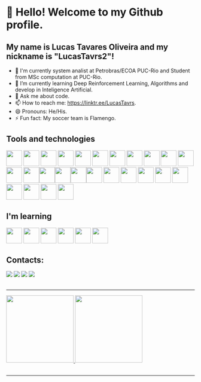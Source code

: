 # 👋 Hello! Welcome to my Github profile.
## My name is Lucas Tavares Oliveira and my nickname is "LucasTavrs2"!

- 🔭 I'm currently system analist at Petrobras/ECOA PUC-Rio and Student from MSc computation at PUC-Rio.
- 🌱 I’m currently learning Deep Reinforcement Learning, Algorithms and develop in Inteligence Artificial.
- 💬 Ask me about code.
- 📫 How to reach me: https://linktr.ee/LucasTavrs.
- 😄 Pronouns: He/His.
- ⚡ Fun fact: My soccer team is Flamengo.


## Tools and technologies

  <img src="https://cdn.jsdelivr.net/gh/devicons/devicon/icons/cplusplus/cplusplus-original.svg" width="42" height="42" /> <img src="https://cdn.jsdelivr.net/gh/devicons/devicon/icons/css3/css3-original.svg" width="42" height="42" /> <img src="https://cdn.jsdelivr.net/gh/devicons/devicon/icons/github/github-original.svg" width="42" height="42" /> <img src="https://cdn.jsdelivr.net/gh/devicons/devicon/icons/html5/html5-original.svg" width="42" height="42" /> <img src="https://cdn.jsdelivr.net/gh/devicons/devicon/icons/ionic/ionic-original.svg" width="42" height="42" /> <img src="https://cdn.jsdelivr.net/gh/devicons/devicon/icons/javascript/javascript-original.svg" width="42" height="42" /> <img src="https://cdn.jsdelivr.net/gh/devicons/devicon/icons/linkedin/linkedin-original.svg" width="42" height="42" /> <img src="https://cdn.jsdelivr.net/gh/devicons/devicon/icons/python/python-original.svg" width="42" height="42" /> <img src="https://cdn.jsdelivr.net/gh/devicons/devicon/icons/vscode/vscode-original.svg" width="42" height="42" />
  <img src="https://cdn.jsdelivr.net/gh/devicons/devicon/icons/php/php-original.svg" width="42" height="42" /> <img src="https://cdn.jsdelivr.net/gh/devicons/devicon/icons/bootstrap/bootstrap-original.svg" width="42" height="42" /> <img src="https://cdn.jsdelivr.net/gh/devicons/devicon/icons/figma/figma-original.svg" width="42" height="42" />
  <img src="https://cdn.jsdelivr.net/gh/devicons/devicon/icons/django/django-plain.svg" width="42" height="42"/><img src="https://cdn.jsdelivr.net/gh/devicons/devicon/icons/gitlab/gitlab-original-wordmark.svg" width="42" height="42"/><img src="https://cdn.jsdelivr.net/gh/devicons/devicon/icons/pandas/pandas-original-wordmark.svg" width="42" height="42"/><img src="https://cdn.jsdelivr.net/gh/devicons/devicon/icons/java/java-original.svg" width="42" height="42"/><img src="https://cdn.jsdelivr.net/gh/devicons/devicon/icons/mysql/mysql-original.svg" width="42" height="42" />
<img src="https://cdn.jsdelivr.net/gh/devicons/devicon@latest/icons/xcode/xcode-original.svg" width="42" height="42" />
<img src="https://cdn.jsdelivr.net/gh/devicons/devicon@latest/icons/powershell/powershell-original.svg" width="42" height="42" />
<img src="https://cdn.jsdelivr.net/gh/devicons/devicon@latest/icons/plotly/plotly-original-wordmark.svg" width="42" height="42" />
<img src="https://cdn.jsdelivr.net/gh/devicons/devicon@latest/icons/matplotlib/matplotlib-plain-wordmark.svg" width="42" height="42" />
<img src="https://cdn.jsdelivr.net/gh/devicons/devicon@latest/icons/markdown/markdown-original.svg" width="42" height="42" />
<img src="https://cdn.jsdelivr.net/gh/devicons/devicon@latest/icons/jupyter/jupyter-original-wordmark.svg" width="42" height="42" />
<img src="https://cdn.jsdelivr.net/gh/devicons/devicon@latest/icons/json/json-original.svg" width="42" height="42" />
<img src="https://cdn.jsdelivr.net/gh/devicons/devicon@latest/icons/homebrew/homebrew-original-wordmark.svg" width="42" height="42" />
<img src="https://cdn.jsdelivr.net/gh/devicons/devicon@latest/icons/flask/flask-original-wordmark.svg" width="42" height="42" />
          
                    
                                        
                 
## I'm learning

<img src="https://cdn.jsdelivr.net/gh/devicons/devicon@latest/icons/docker/docker-original-wordmark.svg" width="42" height="42" />
<img src="https://cdn.jsdelivr.net/gh/devicons/devicon@latest/icons/pytorch/pytorch-plain-wordmark.svg" width="42" height="42" />
<img src="https://cdn.jsdelivr.net/gh/devicons/devicon@latest/icons/zsh/zsh-original.svg" width="42" height="42" />
<img src="https://cdn.jsdelivr.net/gh/devicons/devicon@latest/icons/opencv/opencv-original-wordmark.svg" width="42" height="42" />
<img src="https://cdn.jsdelivr.net/gh/devicons/devicon@latest/icons/notion/notion-original.svg" width="42" height="42" />
<img src="https://cdn.jsdelivr.net/gh/devicons/devicon@latest/icons/numpy/numpy-original-wordmark.svg" width="42" height="42" />
          
          
          
          
            
          
## Contacts:

<div>
<a href="https://instagram.com/lucastavrs2" target="_blank"><img src="https://img.shields.io/badge/-Instagram-%23E4405F?style=for-the-badge&logo=instagram&logoColor=white" target="_blank"></a>
<a href="https://www.twitch.tv/lucastavrs2" target="_blank"><img src="https://img.shields.io/badge/Twitch-9146FF?style=for-the-badge&logo=twitch&logoColor=white" target="_blank"></a>
<a href = "mailto:lucastavrs2@gmail.com"><img src="https://img.shields.io/badge/Gmail-D14836?style=for-the-badge&logo=gmail&logoColor=white" target="_blank"></a>
<a href="https://www.linkedin.com/in/https://www.linkedin.com/in/lucas-tavares-3038901a5/" target="_blank"><img src="https://img.shields.io/badge/-LinkedIn-%230077B5?style=for-the-badge&logo=linkedin&logoColor=white" target="_blank"></a>   
</div>
<br>
<hr>
<div>
<a href="https://github.com/LucasTavrs2">
<img height="180em" src="https://github-readme-stats.vercel.app/api/top-langs/?username=LucasTavrs2&layout=compact&langs_count=7&theme=dracula"/>
<img height="180em" src="https://github-readme-stats.vercel.app/api?username=LucasTavrs2&show_icons=true&theme=dracula&include_all_commits=true&count_private=true"/>
</div>
<br>
<hr>



<!--
**LucasTavrs2/LucasTavrs2** is a ✨ _special_ ✨ repository because its `README.md` (this file) appears on your GitHub profile.

Here are some ideas to get you started:

- 🔭 I’m currently working on ...
- 🌱 I’m currently learning ...
- 👯 I’m looking to collaborate on ...
- 🤔 I’m looking for help with ...
- 💬 Ask me about ...
- 📫 How to reach me: ...
- 😄 Pronouns: ...
- ⚡ Fun fact: ...
-->
